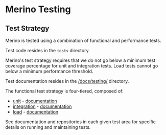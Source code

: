 
# Merino Testing

## Test Strategy

Merino is tested using a combination of functional and performance tests.

Test code resides in the `tests` directory.

Merino's test strategy requires that we do not go below a minimum test coverage percentage for unit
and integration tests. Load tests cannot go below a minimum performance threshold.

Test documentation resides in the [/docs/testing/][test_docs_dir] directory.

The functional test strategy is four-tiered, composed of:

- [unit][unit_tests] - [documentation][unit_tests_docs]
- [integration][integration_tests] - [documentation][integration_tests_docs]
- [load][load_tests] - [documentation][load_tests_docs]

See documentation and repositories in each given test area for specific details on running and
maintaining tests.

[test_dir]: https://github.com/mozilla-services/merino-py/tree/main/tests
[test_docs_dir]: ./index.md
[unit_tests]: https://github.com/mozilla-services/merino-py/tree/main/tests/unit
[unit_tests_docs]: ./unit-tests.md
[integration_tests]: https://github.com/mozilla-services/merino-py/tree/main/tests/integration
[integration_tests_docs]: ./integration-tests.md
[load_tests]: https://github.com/mozilla-services/merino-py/tree/main/tests/load
[load_tests_docs]: ./load-tests.md

